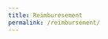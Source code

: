 ```yaml
---
title: Reimburesement
permalink: /reimbursement/
---
```

<script src="https://surveyjs.azureedge.net/1.0.25/survey.jquery.min.js"></script>
<div id="surveyContainer"></div>

<script type="text/javascript">

Survey.Survey.cssType = "bootstrap";

var surveyJSON = {pages:[{name:"page1",elements:[{type:"panel",name:"etransfer-info",elements:[{type:"text",name:"etransfer-payee",title:"Payee",isRequired:true},{type:"text",name:"etransfer-email",title:"Email",isRequired:true}],title:"E-Transfer Info"},{type:"paneldynamic",name:"receipt-info",title:"Receipts",templateElements:[{type:"text",name:"receipt-date",title:"Date",isRequired:true,inputType:"datetime"},{type:"text",name:"receipt-description",title:"Description",isRequired:true},{type:"text",name:"receipt-amount",title:"Amount",isRequired:true,inputType:"number"},{type:"file",name:"receipt-image",title:"Image",isRequired:true,maxSize:0}],panelCount:1,minPanelCount:1,confirmDelete:true}]}]}

function sendDataToServer(survey) {
    //send Ajax request to your web server.
    console.log(survey)
}

var survey = new Survey.Model(surveyJSON);
$("#surveyContainer").Survey({
    model: survey,
    onComplete: sendDataToServer
});

</script>

